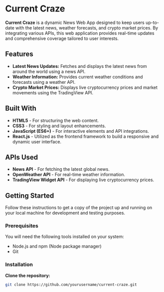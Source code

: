 # Current Craze

**Current Craze** is a dynamic News Web App designed to keep users up-to-date with the latest news, weather forecasts, and crypto market prices. By integrating various APIs, this web application provides real-time updates and comprehensive coverage tailored to user interests.

## Features

- **Latest News Updates:** Fetches and displays the latest news from around the world using a news API.
- **Weather Information:** Provides current weather conditions and forecasts using a weather API.
- **Crypto Market Prices:** Displays live cryptocurrency prices and market movements using the TradingView API.

## Built With

- **HTML5** - For structuring the web content.
- **CSS3** - For styling and layout enhancements.
- **JavaScript (ES6+)** - For interactive elements and API integrations.
- **React.js** - Utilized as the frontend framework to build a responsive and dynamic user interface.

## APIs Used

- **News API** - For fetching the latest global news.
- **OpenWeather API** - For real-time weather information.
- **TradingView Widget API** - For displaying live cryptocurrency prices.

## Getting Started

Follow these instructions to get a copy of the project up and running on your local machine for development and testing purposes.

### Prerequisites

You will need the following tools installed on your system:
- Node.js and npm (Node package manager)
- Git

### Installation

**Clone the repository:**
   ```bash
   git clone https://github.com/yourusername/current-craze.git
